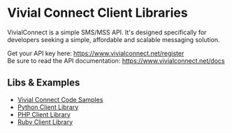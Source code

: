 # Vivial Connect Client Libraries

VivialConnect is a simple SMS/MSS API. It's designed specifically for developers seeking a simple, affordable and scalable messaging solution.

Get your API key here: https://www.vivialconnect.net/register <br/>
Be sure to read the API documentation: https://www.vivialconnect.net/docs

Libs & Examples
---------------

* [Vivial Connect Code Samples](https://github.com/vivialconnect/vivialconnect-sample-code)
* [Python Client Library](https://vivialconnect.github.io/python)
* [PHP Client Library](https://vivialconnect.github.io/php)
* [Ruby Client Library](https://vivialconnect.github.io/ruby)
